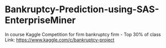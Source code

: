 # Bankruptcy-Prediction-using-SAS-EnterpriseMiner
In course Kaggle Competition for firm bankruptcy firm - Top 30% of class Link: https://www.kaggle.com/c/bankruptcy-project
